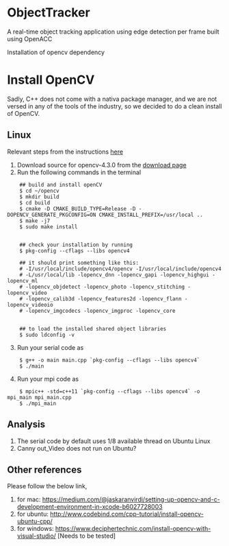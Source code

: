 # ObjectTracker
A real-time object tracking application using edge detection per frame built using OpenACC

Installation of opencv dependency

# Install OpenCV

Sadly, C++ does not come with a nativa package manager, and we are not versed in any of the tools of the industry, so we decided to do a clean install of OpenCV.

## Linux
Relevant steps from the instructions [here](https://docs.opencv.org/master/d7/d9f/tutorial_linux_install.html)

1. Download source for opencv-4.3.0 from the [download page](https://opencv.org/releases/)
2. Run the following commands in the terminal

```
    ## build and install openCV
    $ cd ~/opencv
    $ mkdir build
    $ cd build
    $ cmake -D CMAKE_BUILD_TYPE=Release -D -DOPENCV_GENERATE_PKGCONFIG=ON CMAKE_INSTALL_PREFIX=/usr/local ..
    $ make -j7
    $ sudo make install
    
    
    ## check your installation by running
    $ pkg-config --cflags --libs opencv4
    
    ## it should print something like this:
    # -I/usr/local/include/opencv4/opencv -I/usr/local/include/opencv4 
    # -L/usr/local/lib -lopencv_dnn -lopencv_gapi -lopencv_highgui -lopencv_ml 
    # -lopencv_objdetect -lopencv_photo -lopencv_stitching -lopencv_video 
    # -lopencv_calib3d -lopencv_features2d -lopencv_flann -lopencv_videoio 
    # -lopencv_imgcodecs -lopencv_imgproc -lopencv_core
    
    
    ## to load the installed shared object libraries
    $ sudo ldconfig -v

```

3. Run your serial code as

```
    $ g++ -o main main.cpp `pkg-config --cflags --libs opencv4`
    $ ./main

```

4. Run your mpi code as

```
    $ mpic++ -std=c++11 `pkg-config --cflags --libs opencv4` -o mpi_main mpi_main.cpp
    $ ./mpi_main

```


    
## Analysis
1. The serial code by default uses 1/8 available thread on Ubuntu Linux
2. Canny out_Video does not run on Ubuntu?


## Other references

Please follow the below link,

1. for mac: https://medium.com/@jaskaranvirdi/setting-up-opencv-and-c-development-environment-in-xcode-b6027728003
2. for ubuntu: http://www.codebind.com/cpp-tutorial/install-opencv-ubuntu-cpp/
3. for windows: https://www.deciphertechnic.com/install-opencv-with-visual-studio/ 	[Needs to be tested]

 

